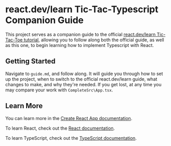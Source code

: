 # react.dev/learn Tic-Tac-Typescript Companion Guide

This project serves as a companion guide to the official [react.dev/learn Tic-Tac-Toe tutorial](https://react.dev/learn/tutorial-tic-tac-toe), allowing you to follow along both the official guide, as well as this one, to begin learning how to implement Typescript with React. 

## Getting Started
Navigate to `guide.md`, and follow along. It will guide you through how to set up the project, when to switch to the official react.dev/learn guide, what changes to make, and why they're needed. If you get lost, at any time you may compare your work with `CompleteSrc\App.tsx`.

## Learn More

You can learn more in the [Create React App documentation](https://facebook.github.io/create-react-app/docs/getting-started).

To learn React, check out the [React documentation](https://reactjs.org/).

To learn TypeScript, check out the [TypeScript documentation](https://www.typescriptlang.org/docs/).
